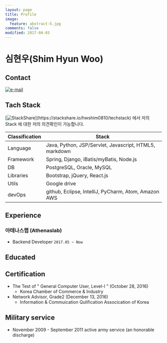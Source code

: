 ```yaml
---
layout: page
title: Profile
image:
  feature: abstract-5.jpg
comments: false
modified: 2017-04-03
---
```


# 심현우(Shim Hyun Woo)

## Contact
[![e-mail](https://img.shields.io/badge/email-hwshim8808@gmail.com-blue.svg)](mailto:hwshim8808@gmail.com)

## Tach Stack
[![StackShare](https://img.shields.io/badge/tech-stack(CLICK!)-0690fa.svg?style=flat)](https://stackshare.io/hwshim0810/techstack) 에서 저의 Stack 에 대한 저의 의견확인이 가능합니다.

| Classification  | Stack |
| ------------- | ------------- |
| Language  | Java, Python, JSP/Servlet, Javascript, HTML5, markdown  |
| Framework | Spring, Django, iBatis/myBatis, Node.js  |
| DB  | PostgreSQL, Oracle, MySQL  |
| Libraries | Bootstrap, jQuery, React.js  |
| Utils  | Google drive  |
| devOps  | github, Eclipse, IntelliJ, PyCharm, Atom, Amazon AWS  |

## Experience
### 아테나스랩 (Athenaslab)  
- Backend Developer `2017.05 ~ Now`

## Educated

## Certification
- The Test of " General Computer User, Level-I " (October 28, 2016)
    - Korea Chamber of Commerce & Industry
- Network Advisor, Grade2 (December 13, 2016)
    - Information & Commuication Qulification Assocication of Korea

## Military service
- November 2009 - September 2011 active army service (an honorable discharge)